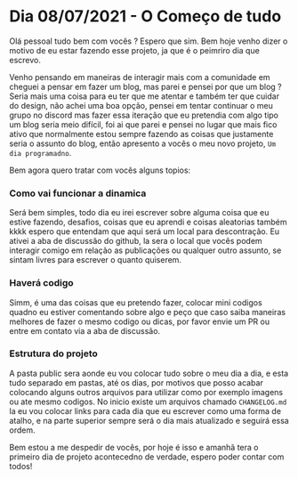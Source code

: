 # Dia 08/07/2021 - O Começo de tudo

Olá pessoal tudo bem com vocês ? Espero que sim.
Bem hoje venho dizer o motivo de eu estar fazendo esse projeto, ja que é o peimriro dia que escrevo.

Venho pensando em maneiras de interagir mais com a comunidade em cheguei a pensar em fazer um blog, mas parei e pensei por que um blog ? Seria mais uma coisa para eu ter que me atentar e também ter que cuidar do design, não achei uma boa opção, pensei em tentar continuar o meu grupo no discord mas fazer essa iteração que eu pretendia com algo tipo um blog seria meio difícil, foi ai que parei e pensei no lugar que mais fico ativo que normalmente estou sempre fazendo as coisas que justamente seria o assunto do blog, então apresento a vocês o meu novo projeto, `Um dia programadno`.

Bem agora quero tratar com vocês alguns topios:

### Como vai funcionar a dinamica

Será bem simples, todo dia eu irei escrever sobre alguma coisa que eu estive fazendo, desafios, coisas que eu aprendi e coisas aleatorias também kkkk espero que entendam que aqui será um local para descontração.
Eu ativei a aba de discussão do github, la sera o local que vocês podem interagir comigo em relação as publicações ou qualquer outro assunto, se sintam livres para escrever o quanto quiserem.

### Haverá codigo

Simm, é uma das coisas que eu pretendo fazer, colocar mini codigos quadno eu estiver comentando sobre algo e peço que caso saiba maneiras melhores de fazer o mesmo codigo ou dicas, por favor envie um PR ou entre em contato via a aba de discussão.

### Estrutura do projeto

A pasta public sera aonde eu vou colocar tudo sobre o meu dia a dia, e esta tudo separado em pastas, até os dias, por motivos que posso acabar colocando alguns outros arquivos para utilizar como por exemplo imagens ou ate mesmo codigos.
No inicio existe um arquivos chamado `CHANGELOG.md` la eu vou colocar links para cada dia que eu escrever como uma forma de atalho, e na parte superior sempre será o dia mais atualizado e seguirá essa ordem.


Bem estou a me despedir de vocês, por hoje é isso e amanhã tera o primeiro dia de projeto acontecedno de verdade, espero poder contar com todos!
